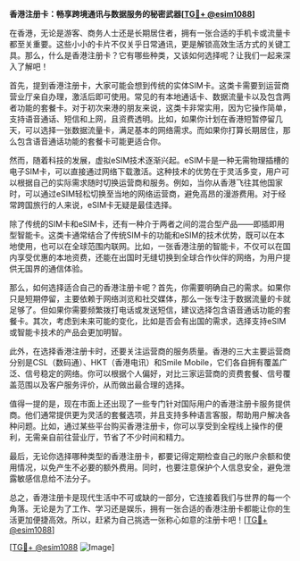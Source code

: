 **香港注册卡：畅享跨境通讯与数据服务的秘密武器[[TG💪+ @esim1088](https://t.me/s/esim1088)]**

在香港，无论是游客、商务人士还是长期居住者，拥有一张合适的手机卡或流量卡都至关重要。这些小小的卡片不仅关乎日常通讯，更是解锁高效生活方式的关键工具。那么，什么是香港注册卡？它有哪些种类，又该如何选择呢？让我们一起来深入了解吧！

首先，提到香港注册卡，大家可能会想到传统的实体SIM卡。这类卡需要到运营商营业厅亲自办理，激活后即可使用。常见的有本地通话卡、数据流量卡以及包含两者功能的套餐卡。对于初次来港的朋友来说，这类卡非常实用，因为它操作简单，支持语音通话、短信和上网，且资费透明。比如，如果你计划在香港短暂停留几天，可以选择一张数据流量卡，满足基本的网络需求。而如果你打算长期居住，那么包含语音通话功能的套餐卡可能更适合你。

然而，随着科技的发展，虚拟eSIM技术逐渐兴起。eSIM卡是一种无需物理插槽的电子SIM卡，可以直接通过网络下载激活。这种技术的优势在于灵活多变，用户可以根据自己的实际需求随时切换运营商和服务。例如，当你从香港飞往其他国家时，可以通过eSIM轻松切换至当地的网络运营商，避免高昂的漫游费用。对于经常跨国旅行的人来说，eSIM卡无疑是最佳选择。

除了传统的SIM卡和eSIM卡，还有一种介于两者之间的混合型产品——即插即用型智能卡。这类卡通常结合了传统SIM卡的功能和eSIM的技术优势，既可以在本地使用，也可以在全球范围内联网。比如，一张香港注册的智能卡，不仅可以在国内享受优惠的本地资费，还能在出国时无缝切换到全球合作伙伴的网络，为用户提供无国界的通信体验。

那么，如何选择适合自己的香港注册卡呢？首先，你需要明确自己的需求。如果你只是短期停留，主要依赖于网络浏览和社交媒体，那么一张专注于数据流量的卡就足够了。但如果你需要频繁拨打电话或发送短信，建议选择包含语音通话功能的套餐卡。其次，考虑到未来可能的变化，比如是否会有出国的需求，选择支持eSIM或智能卡技术的产品会更加明智。

此外，在选择香港注册卡时，还要关注运营商的服务质量。香港的三大主要运营商分别是CSL（数码通）、HKT（香港电讯）和Smile Mobile，它们各自拥有覆盖广泛、信号稳定的网络。你可以根据个人偏好，对比三家运营商的资费套餐、信号覆盖范围以及客户服务评价，从而做出最合理的选择。

值得一提的是，现在市面上还出现了一些专门针对国际用户的香港注册卡服务提供商。他们通常提供更为灵活的套餐选项，并且支持多种语言客服，帮助用户解决各种问题。比如，通过某些平台购买香港注册卡，你可以享受到全程线上操作的便利，无需亲自前往营业厅，节省了不少时间和精力。

最后，无论你选择哪种类型的香港注册卡，都要记得定期检查自己的账户余额和使用情况，以免产生不必要的额外费用。同时，也要注意保护个人信息安全，避免泄露敏感信息给不法分子。

总之，香港注册卡是现代生活中不可或缺的一部分，它连接着我们与世界的每一个角落。无论是为了工作、学习还是娱乐，拥有一张合适的香港注册卡都能让你的生活更加便捷高效。所以，赶紧为自己挑选一张称心如意的注册卡吧！[[TG💪+ @esim1088](https://t.me/s/esim1088)]

[[TG💪+ @esim1088](https://t.me/s/esim1088) ![Image](https://i.postimg.cc/4NQfJmqS/Snipaste-2025-05-13-00-14-12.png)]